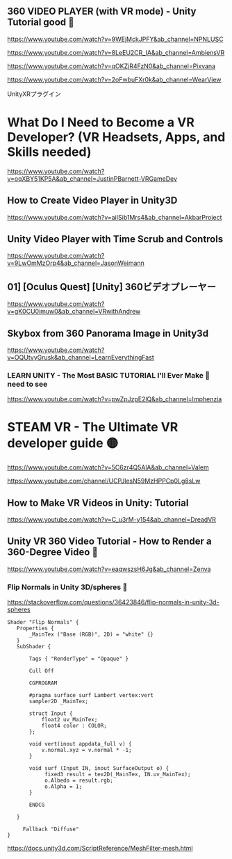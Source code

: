 ## 360 VIDEO PLAYER (with VR mode) - Unity Tutorial good 🔴
https://www.youtube.com/watch?v=9WEjMckJPFY&ab_channel=NPNLUSC

https://www.youtube.com/watch?v=8LeEU2CR_IA&ab_channel=AmbiensVR

https://www.youtube.com/watch?v=qOKZjR4FzN0&ab_channel=Pixvana

https://www.youtube.com/watch?v=2oFwbuFXr0k&ab_channel=WearView

UnityXRプラグイン

# What Do I Need to Become a VR Developer? (VR Headsets, Apps, and Skills needed)
https://www.youtube.com/watch?v=oqXBY51KP5A&ab_channel=JustinPBarnett-VRGameDev

## How to Create Video Player in Unity3D
https://www.youtube.com/watch?v=aiISib1Mrs4&ab_channel=AkbarProject

## Unity Video Player with Time Scrub and Controls
https://www.youtube.com/watch?v=9LwOmMzOrp4&ab_channel=JasonWeimann


## 01] [Oculus Quest] [Unity] 360ビデオプレーヤー
https://www.youtube.com/watch?v=gK0CU0imuw0&ab_channel=VRwithAndrew


## Skybox from 360 Panorama Image in Unity3d
https://www.youtube.com/watch?v=OQUtvyGrusk&ab_channel=LearnEverythingFast


### LEARN UNITY - The Most BASIC TUTORIAL I'll Ever Make 🔴 need to see 
https://www.youtube.com/watch?v=pwZpJzpE2lQ&ab_channel=Imphenzia

 # STEAM VR - The Ultimate VR developer guide 🟡
 https://www.youtube.com/watch?v=5C6zr4Q5AlA&ab_channel=Valem
 
 https://www.youtube.com/channel/UCPJlesN59MzHPPCp0Lg8sLw

## How to Make VR Videos in Unity: Tutorial
https://www.youtube.com/watch?v=C_u3rM-y154&ab_channel=DreadVR

 ## Unity VR 360 Video Tutorial - How to Render a 360-Degree Video 🔴
 https://www.youtube.com/watch?v=eaqwszsH6Jg&ab_channel=Zenva
 
 
 ### Flip Normals in Unity 3D/spheres 🔴
 https://stackoverflow.com/questions/36423846/flip-normals-in-unity-3d-spheres
 
 ```
 Shader "Flip Normals" {
    Properties {
        _MainTex ("Base (RGB)", 2D) = "white" {}
    }
    SubShader {

        Tags { "RenderType" = "Opaque" }

        Cull Off

        CGPROGRAM

        #pragma surface surf Lambert vertex:vert
        sampler2D _MainTex;

        struct Input {
            float2 uv_MainTex;
            float4 color : COLOR;
        };

        void vert(inout appdata_full v) {
            v.normal.xyz = v.normal * -1;
        }

        void surf (Input IN, inout SurfaceOutput o) {
             fixed3 result = tex2D(_MainTex, IN.uv_MainTex);
             o.Albedo = result.rgb;
             o.Alpha = 1;
        }

        ENDCG

    }

      Fallback "Diffuse"
}
 ```

 
 https://docs.unity3d.com/ScriptReference/MeshFilter-mesh.html
 
 





